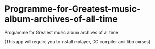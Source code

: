 # Programme-for-Greatest-music-album-archives-of-all-time
Programme for Greatest music album archives of all time

(This app will require you to install mplayer, CC compiler and libn curses)
